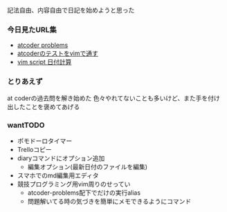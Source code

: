 記法自由、内容自由で日記を始めようと思った
### 今日見たURL集
- [atcoder problems](https://kenkoooo.com/atcoder/#/table/sodatsu)
- [atcoderのテストをvimで通す](https://qiita.com/cannot-fly-pig/items/e2714877b34d77783a44)
- [vim script 日付計算](https://nanasi.jp/articles/code/date/localtime.html)

### とりあえず
at coderの過去問を解き始めた
色々やれてないことも多いけど、また手を付け出したことを褒めてあげる

### wantTODO
- ポモドーロタイマー
- Trelloコピー
- diaryコマンドにオプション追加
  - 編集オプション(最新日付のファイルを編集)
- スマホでのmd編集用エディタ
- 競技プログラミング用vim周りのせってい
  - atcoder-problems配下でだけの実行alias
  - 問題解いてる時の気づきを簡単にメモできるようにコマンド
